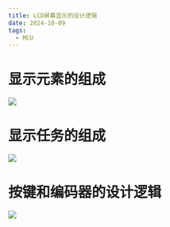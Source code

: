```yaml
---
title: LCD屏幕显示的设计逻辑
date: 2024-10-09
tags: 
  - MCU
---
```

<!-- toc -->

# 显示元素的组成
![](Items.png)  
# 显示任务的组成
![](lcd.png)
# 按键和编码器的设计逻辑
![](keycoder.png)

